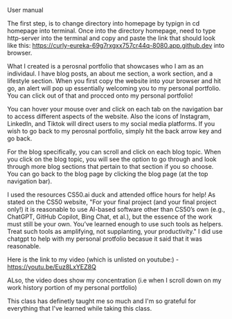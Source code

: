 User manual

The first step, is to change directory into homepage by typign in cd homepage into terminal. Once into the directory homepage, need to type http-server into the terminal and copy and paste the link that should look like this:  https://curly-eureka-69g7rxgxx757cr44q-8080.app.github.dev into browser.

What I created is a perosnal portfolio that showcases who I am as an individaul. I have blog posts, an about me section, a work section, and a lifestyle section. When you first copy the website into your browser and hit go, an alert will pop up essentially welcoming you to my personal portfolio. You can click out of that and procced onto my personal portfolio!

You can hover your mouse over and click on each tab on the navigation bar to access different aspects of the website. Also the icons of Instagram, LinkedIn, and Tiktok will direct users to my social media platforms. If you wish to go back to my perosnal portfolio, simply hit the back arrow key and go back.

For the blog specifically, you can scroll and click on each blog topic. When you click on the blog topic, you will see the option to go through and look through more blog sections that pertain to that section if you so choose. You can go back to the blog page by clicking the blog page (at the top navigation bar).

I used the resources CS50.ai duck and attended office hours for help! As stated on the CS50 website, "For your final project (and your final project only!) it is reasonable to use AI-based software other than CS50’s own (e.g., ChatGPT, GitHub Copilot, Bing Chat, et al.), but the essence of the work must still be your own. You’ve learned enough to use such tools as helpers. Treat such tools as amplifying, not supplanting, your productivity." I did use chatgpt to help with my personal protfolio becasue it said that it was reasonable.

Here is the link to my video (which is unlisted on youtube:) - https://youtu.be/Euz8LxYEZ8Q

ALso, the video does show my concentration (i.e when I scroll down on my work history portion of my personal portfolio)

This class has definetly taught me so much and I'm so grateful for everything that I've learned while taking this class.